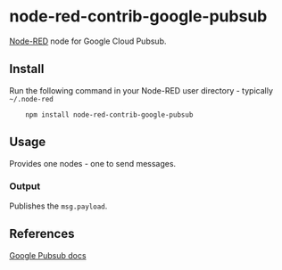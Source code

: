 node-red-contrib-google-pubsub
=====================

<a href="http://nodered.org" target="_new">Node-RED</a> node for Google Cloud Pubsub.

Install
-------

Run the following command in your Node-RED user directory - typically `~/.node-red`

        npm install node-red-contrib-google-pubsub

Usage
-----

Provides one nodes - one to send messages.

### Output

Publishes the `msg.payload`.

References
----------

<a href="https://cloud.google.com/pubsub/docs/overview" target="_new">Google Pubsub docs</a>
